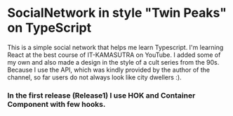 # SocialNetwork in style "Twin Peaks" on TypeScript
This is a simple social network that helps me learn Typescript. I'm learning React at the best course of IT-KAMASUTRA on YouTube. I added some of my own and also made a design in the style of a cult series from the 90s. Because I use the API, which was kindly provided by the author of the channel, so far users do not always look like city dwellers :).
### In the first release (Release1) I use HOK and Container Component with few hooks.
